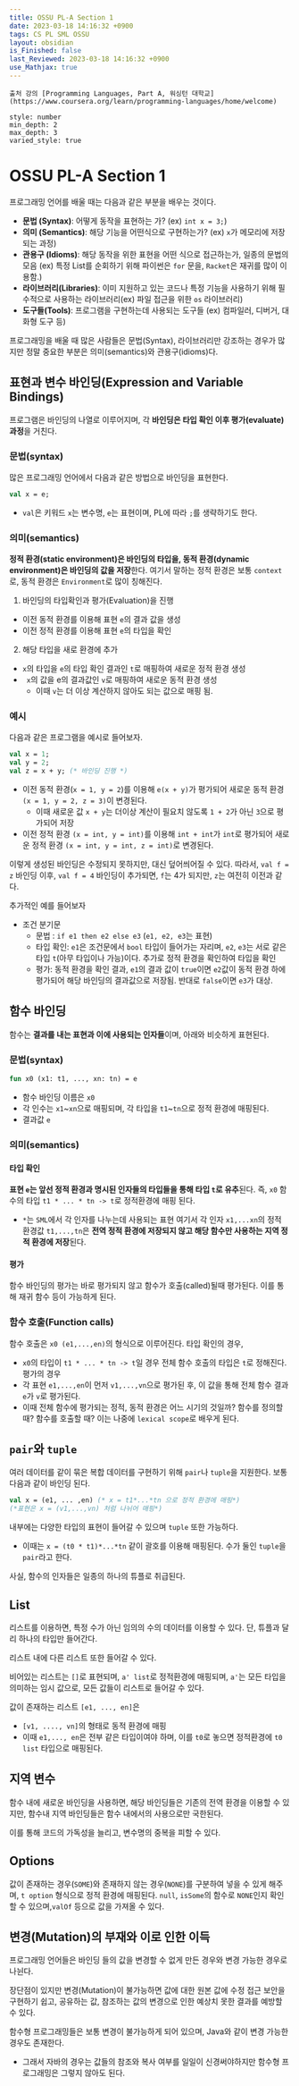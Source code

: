 ```yaml
---
title: OSSU PL-A Section 1
date: 2023-03-18 14:16:32 +0900
tags: CS PL SML OSSU 
layout: obsidian
is_Finished: false
last_Reviewed: 2023-03-18 14:16:32 +0900
use_Mathjax: true
---
```


```ad-quote
출처 강의 [Programming Languages, Part A, 워싱턴 대학교](https://www.coursera.org/learn/programming-languages/home/welcome)
```
```toc
style: number
min_depth: 2
max_depth: 3
varied_style: true
```
# OSSU PL-A Section 1
프로그래밍 언어를 배울 때는 다음과 같은 부분을 배우는 것이다.
- **문법 (Syntax)**: 어떻게 동작을 표현하는 가? (ex) `int x = 3;`)
- **의미 (Semantics)**: 해당 기능을 어떤식으로 구현하는가? (ex) `x`가 메모리에 저장되는 과정)
- **관용구 (Idioms)**: 해당 동작을 위한 표현을 어떤 식으로 접근하는가, 일종의 문법의 모음 (ex) 특정 List를 순회하기 위해 파이썬은 `for` 문을, `Racket`은 재귀를 많이 이용함.)
- **라이브러리(Libraries)**: 이미 지원하고 있는 코드나 특정 기능을 사용하기 위해 필수적으로 사용하는 라이브러리(ex) 파일 접근을 위한 `os` 라이브러리)
- **도구들(Tools)**: 프로그램을 구현하는데 사용되는 도구들 (ex) 컴파일러, 디버거, 대화형 도구 등)

프로그래밍을 배울 때 많은 사람들은 문법(Syntax), 라이브러리만 강조하는 경우가 많지만 정말 중요한 부분은 의미(semantics)와 관용구(idioms)다.

## 표현과 변수 바인딩(Expression and Variable Bindings)

프로그램은 바인딩의 나열로 이루어지며, 각 **바인딩은 타입 확인 이후 평가(evaluate) 과정**을 거친다.

### 문법(syntax)
많은 프로그래밍 언어에서 다음과 같은 방법으로 바인딩을 표현한다.
```sml
val x = e;
```
- `val`은 키워드 `x`는 변수명, `e`는 표현이며, PL에 따라 `;`를 생략하기도 한다.
### 의미(semantics)
**정적 환경(static environment)은 바인딩의 타입을, 동적 환경(dynamic environment)은 바인딩의 값을 저장**한다.
여기서 말하는 정적 환경은 보통 `context`로, 동적 환경은 `Environment`로 많이 칭해진다.

1. 바인딩의 타입확인과 평가(Evaluation)을 진행
- 이전 동적 환경를 이용해 표현 `e`의 결과 값을 생성
- 이전 정적 환경를 이용해 표현 `e`의 타입을 확인
2. 해당 타입을 새로 환경에 추가
- `x`의 타입을 `e`의 타입 확인 결과인 `t`로 매핑하여 새로운 정적 환경 생성
- ` x`의 값을 e의 결과값인 `v`로 매핑하여 새로운 동적 환경 생성
	- 이때 `v`는 더 이상 계산하지 않아도 되는 값으로 매핑 됨.
### 예시
다음과 같은 프로그램을 예시로 들어보자.
```sml
val x = 1;
val y = 2;
val z = x + y; (* 바인딩 진행 *)
```
- 이전 동적 환경(`x = 1, y = 2`)를 이용해 `e(x + y)`가 평가되어 새로운 동적 환경 `(x = 1, y = 2, z = 3)`이 변경된다.
	- 이때 새로운 값 `x + y`는 더이상 계산이 필요치 않도록 `1 + 2`가 아닌 `3`으로 평가되어 저장
- 이전 정적 환경 `(x = int, y = int)`를 이용해 `int + int`가 `int`로 평가되어 새로운 정적 환경 `(x = int, y = int, z = int)`로 변경된다.

이렇게 생성된 바인딩은 수정되지 못하지만, 대신 덮어씌어질 수 있다.
따라서, `val f = z` 바인딩 이후, `val f = 4` 바인딩이 추가되면, `f`는 4가 되지만, `z`는 여전히 이전과 같다.

추가적인 예를 들어보자
- 조건 분기문
	- 문법 : `if e1 then e2 else e3` (`e1, e2, e3`는 표현)
	- 타입 확인: `e1`은 조건문에서 `bool` 타입이 들어가는 자리며, `e2`, `e3`는 서로 같은 타입 `t`(아무 타입이나 가능)이다. 추가로 정적 환경을 확인하여 타입을 확인
	- 평가: 동적 환경을 확인 결과, `e1`의 결과 값이 `true`이면 `e2`값이 동적 환경 하에 평가되어 해당 바인딩의 결과값으로 저장됨. 반대로 `false`이면 `e3`가 대상.

## 함수 바인딩
함수는 **결과를 내는 표현과 이에 사용되는 인자들**이며, 아래와 비슷하게 표현된다.
### 문법(syntax)
```sml
fun x0 (x1: t1, ..., xn: tn) = e
```
- 함수 바인딩 이름은 `x0`
- 각 인수는 `x1`~`xn`으로 매핑되며, 각 타입을 `t1`~`tn`으로 정적 환경에 매핑된다.
- 결과값 `e` 

### 의미(semantics)
#### 타입 확인
**표현 `e`는 앞선 정적 환경과 명시된 인자들의 타입들을 통해 타입 `t`로 유추**된다.
즉, `x0` 함수의 타입 `t1 * ... * tn -> t`로 정적환경에 매핑 된다.
- `*`는 `SML`에서 각 인자를 나누는데 사용되는 표현
여기서 각 인자 `x1,...xn`의 정적 환경값 `t1,...,tn`은 **전역 정적 환경에 저장되지 않고 해당 함수만 사용하는 지역 정적 환경에 저장**된다.
#### 평가
함수 바인딩의 평가는 바로 평가되지 않고 함수가 호출(called)될때 평가된다. 이를 통해 재귀 함수 등이 가능하게 된다.
### 함수 호출(Function calls)
함수 호출은 `x0 (e1,...,en)`의 형식으로 이루어진다.
타입 확인의 경우,
- `x0`의 타입이 `t1 * ... * tn -> t`일 경우 전체 함수 호출의 타입은 `t`로 정해진다.
평가의 경우
- 각 표현 `e1,...,en`이 먼저 `v1,...,vn`으로 평가된 후, 이 값을 통해 전체 함수 결과 `e`가 `v`로 평가된다.
- 이때 전체 함수에 평가되는 정적, 동적 환경은 어느 시기의 것일까? 함수를 정의할 때? 함수를 호출할 때? 이는 나중에 `lexical scope`로 배우게 된다.


## `pair`와 `tuple`

여러 데이터를 같이 묶은 복합 데이터를 구현하기 위해 `pair`나 `tuple`을 지원한다.
보통 다음과 같이 바인딩 된다.
```sml
val x = (e1, ... ,en) (* x = t1*...*tn 으로 정적 환경에 매핑*)
(*표현은 x = (v1,...,vn) 처럼 나뉘어 매핑*)
```
내부에는 다양한 타입의 표현이 들어갈 수 있으며 `tuple` 또한 가능하다.
- 이때는 `x = (t0 * t1)*...*tn` 같이 괄호를 이용해 매핑된다.
수가 둘인 `tuple`을 `pair`라고 한다.

사실, 함수의 인자들은 일종의 하나의 튜플로 취급된다.

## List
리스트를 이용하면, 특정 수가 아닌 임의의 수의 데이터를 이용할 수 있다. 단, 튜플과 달리 하나의 타입만 들어간다.

리스트 내에 다른 리스트 또한 들어갈 수 있다.

비어있는 리스트는 `[]`로 표현되며, `a' list`로 정적환경에 매핑되며, `a'`는 모든 타입을 의미하는 임시 값으로, 모든 값들이 리스트로 들어갈 수 있다.

값이 존재하는 리스트 `[e1, ..., en]`은 
- `[v1, ...., vn]`의 형태로 동적 환경에 매핑
- 이때 `e1,..., en`은 전부 같은 타입이여야 하며, 이를 `t0`로 놓으면 정적환경에 `t0 list` 타입으로 매핑된다.

## 지역 변수
함수 내에 새로운 바인딩을 사용하면, 해당 바인딩들은 기존의 전역 환경을 이용할 수 있지만, 함수내 지역 바인딩들은 함수 내에서의 사용으로만 국한된다.

이를 통해 코드의 가독성을 늘리고, 변수명의 중복을 피할 수 있다.

## Options
값이 존재하는 경우(`SOME`)와 존재하지 않는 경우(`NONE`)를 구분하여 넣을 수 있게 해주며, `t option` 형식으로 정적 환경에 매핑된다.
`null`, `isSome`의 함수로 `NONE`인지 확인 할 수 있으며,`valOf` 등으로 값을 가져올 수 있다.

## 변경(Mutation)의 부재와 이로 인한 이득

프로그래밍 언어들은 바인딩 들의 값을 변경할 수 없게 만든 경우와 변경 가능한 경우로 나뉜다.

장단점이 있지만 변경(Mutation)이 불가능하면 값에 대한 원본 값에 수정 접근 보안을 구현하기 쉽고, 공유하는 값, 참조하는 값의 변경으로 인한 예상치 못한 결과를 예방할 수 있다.

함수형 프로그래밍들은 보통 변경이 불가능하게 되어 있으며, Java와 같이 변경 가능한 경우도 존재한다.
- 그래서 자바의 경우는 값들의 참조와 복사 여부를 일일이 신경써야하지만 함수형 프로그래밍은 그렇지 않아도 된다.



